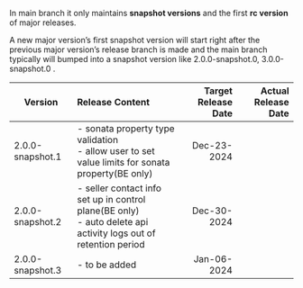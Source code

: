 In main branch it only maintains **snapshot versions** and the first **rc version** of major releases.

A new major version’s first snapshot version will start right after the previous major version’s release branch is made and the main branch typically will bumped into a snapshot version like 2.0.0-snapshot.0, 3.0.0-snapshot.0 .


| Version          | Release Content       | Target Release Date  | Actual Release Date |
| -----------------|:---------------------| --------------------:|--------------------:|
| 2.0.0-snapshot.1 | - sonata property type validation<br>- allow user to set value limits for sonata property(BE only)  |      Dec-23-2024     |                     |
| 2.0.0-snapshot.2 | - seller contact info set up in control plane(BE only)<br>- auto delete api activity logs out of retention period            |      Dec-30-2024     |                     |
| 2.0.0-snapshot.3 | - to be added               |      Jan-06-2024     |                     |
